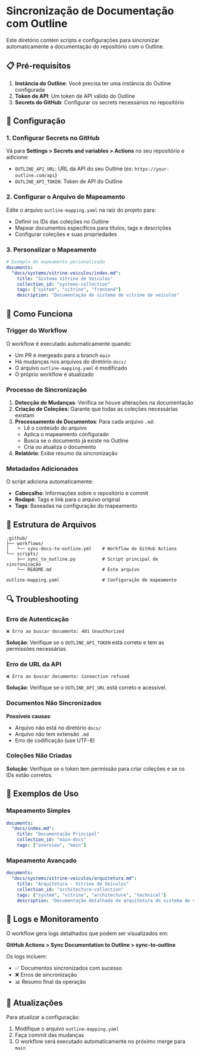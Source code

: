 # Sincronização de Documentação com Outline

Este diretório contém scripts e configurações para sincronizar automaticamente a documentação do repositório com o Outline.

## 📋 Pré-requisitos

1. **Instância do Outline**: Você precisa ter uma instância do Outline configurada
2. **Token de API**: Um token de API válido do Outline
3. **Secrets do GitHub**: Configurar os secrets necessários no repositório

## 🔧 Configuração

### 1. Configurar Secrets no GitHub

Vá para **Settings > Secrets and variables > Actions** no seu repositório e adicione:

- `OUTLINE_API_URL`: URL da API do seu Outline (ex: `https://your-outline.com/api`)
- `OUTLINE_API_TOKEN`: Token de API do Outline

### 2. Configurar o Arquivo de Mapeamento

Edite o arquivo `outline-mapping.yaml` na raiz do projeto para:

- Definir os IDs das coleções no Outline
- Mapear documentos específicos para títulos, tags e descrições
- Configurar coleções e suas propriedades

### 3. Personalizar o Mapeamento

```yaml
# Exemplo de mapeamento personalizado
documents:
  "docs/systems/vitrine-veiculos/index.md":
    title: "Sistema Vitrine de Veículos"
    collection_id: "systems-collection"
    tags: ["system", "vitrine", "frontend"]
    description: "Documentação do sistema de vitrine de veículos"
```

## 🚀 Como Funciona

### Trigger do Workflow

O workflow é executado automaticamente quando:

- Um PR é mergeado para a branch `main`
- Há mudanças nos arquivos do diretório `docs/`
- O arquivo `outline-mapping.yaml` é modificado
- O próprio workflow é atualizado

### Processo de Sincronização

1. **Detecção de Mudanças**: Verifica se houve alterações na documentação
2. **Criação de Coleções**: Garante que todas as coleções necessárias existam
3. **Processamento de Documentos**: Para cada arquivo `.md`:
   - Lê o conteúdo do arquivo
   - Aplica o mapeamento configurado
   - Busca se o documento já existe no Outline
   - Cria ou atualiza o documento
4. **Relatório**: Exibe resumo da sincronização

### Metadados Adicionados

O script adiciona automaticamente:

- **Cabeçalho**: Informações sobre o repositório e commit
- **Rodapé**: Tags e link para o arquivo original
- **Tags**: Baseadas na configuração do mapeamento

## 📁 Estrutura de Arquivos

```
.github/
├── workflows/
│   └── sync-docs-to-outline.yml    # Workflow do GitHub Actions
└── scripts/
    ├── sync_to_outline.py          # Script principal de sincronização
    └── README.md                   # Este arquivo

outline-mapping.yaml                # Configuração de mapeamento
```

## 🔍 Troubleshooting

### Erro de Autenticação

```
❌ Erro ao buscar documento: 401 Unauthorized
```

**Solução**: Verifique se o `OUTLINE_API_TOKEN` está correto e tem as permissões necessárias.

### Erro de URL da API

```
❌ Erro ao buscar documento: Connection refused
```

**Solução**: Verifique se o `OUTLINE_API_URL` está correto e acessível.

### Documentos Não Sincronizados

**Possíveis causas**:
- Arquivo não está no diretório `docs/`
- Arquivo não tem extensão `.md`
- Erro de codificação (use UTF-8)

### Coleções Não Criadas

**Solução**: Verifique se o token tem permissão para criar coleções e se os IDs estão corretos.

## 🎯 Exemplos de Uso

### Mapeamento Simples

```yaml
documents:
  "docs/index.md":
    title: "Documentação Principal"
    collection_id: "main-docs"
    tags: ["overview", "main"]
```

### Mapeamento Avançado

```yaml
documents:
  "docs/systems/vitrine-veiculos/arquitetura.md":
    title: "Arquitetura - Vitrine de Veículos"
    collection_id: "architecture-collection"
    tags: ["system", "vitrine", "architecture", "technical"]
    description: "Documentação detalhada da arquitetura do sistema de vitrine"
```

## 📝 Logs e Monitoramento

O workflow gera logs detalhados que podem ser visualizados em:

**GitHub Actions > Sync Documentation to Outline > sync-to-outline**

Os logs incluem:
- ✅ Documentos sincronizados com sucesso
- ❌ Erros de sincronização
- 📊 Resumo final da operação

## 🔄 Atualizações

Para atualizar a configuração:

1. Modifique o arquivo `outline-mapping.yaml`
2. Faça commit das mudanças
3. O workflow será executado automaticamente no próximo merge para `main`
